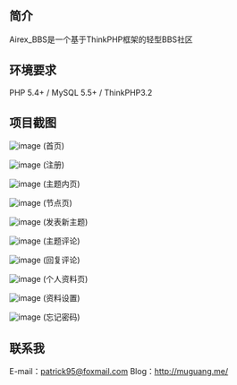 ﻿## 简介
 
Airex_BBS是一个基于ThinkPHP框架的轻型BBS社区

## 环境要求

PHP 5.4+ / MySQL 5.5+ / ThinkPHP3.2

## 项目截图

![image](https://github.com/Patrick-95/Airex_BBS/raw/master/screenshots/Index.png)
(首页)

![image](https://github.com/Patrick-95/Airex_BBS/raw/master/screenshots/register.png)
(注册)

![image](https://github.com/Patrick-95/Airex_BBS/raw/master/screenshots/detail.png)
(主题内页)

![image](https://github.com/Patrick-95/Airex_BBS/raw/master/screenshots/node.png)
(节点页)

![image](https://github.com/Patrick-95/Airex_BBS/raw/master/screenshots/publish.png)
(发表新主题)

![image](https://github.com/Patrick-95/Airex_BBS/raw/master/screenshots/comment.png)
(主题评论)

![image](https://github.com/Patrick-95/Airex_BBS/raw/master/screenshots/reply.png)
(回复评论)

![image](https://github.com/Patrick-95/Airex_BBS/raw/master/screenshots/info.png)
(个人资料页)

![image](https://github.com/Patrick-95/Airex_BBS/raw/master/screenshots/setting.png)
(资料设置)

![image](https://github.com/Patrick-95/Airex_BBS/raw/master/screenshots/forgot.png)
(忘记密码)

## 联系我
E-mail：patrick95@foxmail.com
Blog：http://muguang.me/
